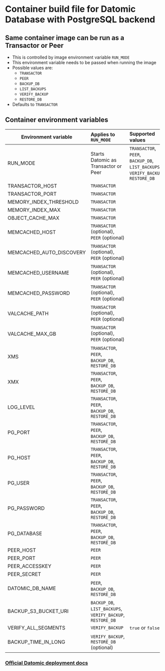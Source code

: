 # Container build file for Datomic Database with PostgreSQL backend

## Same container image can be run as a Transactor or Peer
- This is controlled by image environment variable `RUN_MODE`
- This environment variable needs to be passed when running the image
- Possible values are:
  - `TRANSACTOR`
  - `PEER`
  - `BACKUP_DB`
  - `LIST_BACKUPS`
  - `VERIFY_BACKUP` 
  - `RESTORE_DB` 
- Defaults to `TRANSACTOR`


## Container environment variables

| Environment variable     | Applies to `RUN_MODE`                                      | Supported values                                                                 | Default value              |
|--------------------------|:-----------------------------------------------------------|:---------------------------------------------------------------------------------|----------------------------|
| RUN_MODE                 | Starts Datomic as Transactor or Peer                       | `TRANSACTOR`, `PEER`, `BACKUP_DB`, `LIST_BACKUPS`, `VERIFY_BACKUP`, `RESTORE_DB` | `TRANSACTOR`               |
| TRANSACTOR_HOST          | `TRANSACTOR`                                               |                                                                                  | `localhost`                |
| TRANSACTOR_PORT          | `TRANSACTOR`                                               |                                                                                  | `4334`                     |
| MEMORY_INDEX_THRESHOLD   | `TRANSACTOR`                                               |                                                                                  | `32m`                      |
| MEMORY_INDEX_MAX         | `TRANSACTOR`                                               |                                                                                  | `512m`                     |
| OBJECT_CACHE_MAX         | `TRANSACTOR`                                               |                                                                                  | `1g`                       |
| MEMCACHED_HOST           | `TRANSACTOR` (optional), `PEER` (optional)                 |                                                                                  | **None, provided by user** |
| MEMCACHED_AUTO_DISCOVERY | `TRANSACTOR` (optional), `PEER` (optional)                 |                                                                                  | **None, provided by user** |
| MEMCACHED_USERNAME       | `TRANSACTOR` (optional), `PEER` (optional)                 |                                                                                  | **None, provided by user** |
| MEMCACHED_PASSWORD       | `TRANSACTOR` (optional), `PEER` (optional)                 |                                                                                  | **None, provided by user** |
| VALCACHE_PATH            | `TRANSACTOR` (optional), `PEER` (optional)                 |                                                                                  | **None, provided by user** |
| VALCACHE_MAX_GB          | `TRANSACTOR` (optional), `PEER` (optional)                 |                                                                                  | **None, provided by user** |
| XMS                      | `TRANSACTOR`, `PEER`, `BACKUP_DB`, `RESTORE_DB`            |                                                                                  | `4g`                       |
| XMX                      | `TRANSACTOR`, `PEER`, `BACKUP_DB`, `RESTORE_DB`            |                                                                                  | `4g`                       |
| LOG_LEVEL                | `TRANSACTOR`, `PEER`, `BACKUP_DB`, `RESTORE_DB`            |                                                                                  | `INFO`                     |
| PG_PORT                  | `TRANSACTOR`, `PEER`, `BACKUP_DB`, `RESTORE_DB`            |                                                                                  | `5432`                     |
| PG_HOST                  | `TRANSACTOR`, `PEER`, `BACKUP_DB`, `RESTORE_DB`            |                                                                                  | **None, provided by user** |
| PG_USER                  | `TRANSACTOR`, `PEER`, `BACKUP_DB`, `RESTORE_DB`            |                                                                                  | **None, provided by user** |
| PG_PASSWORD              | `TRANSACTOR`, `PEER`, `BACKUP_DB`, `RESTORE_DB`            |                                                                                  | **None, provided by user** |
| PG_DATABASE              | `TRANSACTOR`, `PEER`, `BACKUP_DB`, `RESTORE_DB`            |                                                                                  | **None, provided by user** |
| PEER_HOST                | `PEER`                                                     |                                                                                  | `localhost`                |
| PEER_PORT                | `PEER`                                                     |                                                                                  | `8998`                     |
| PEER_ACCESSKEY           | `PEER`                                                     |                                                                                  | `myaccesskey`              |
| PEER_SECRET              | `PEER`                                                     |                                                                                  | `mysecret`                 |
| DATOMIC_DB_NAME          | `PEER`, `BACKUP_DB`, `RESTORE_DB`                          |                                                                                  | **None, provided by user** |
| BACKUP_S3_BUCKET_URI     | `BACKUP_DB`, `LIST_BACKUPS`, `VERIFY_BACKUP`, `RESTORE_DB` |                                                                                  | **None, provided by user** |
| VERIFY_ALL_SEGMENTS      | `VERIFY_BACKUP`                                            | `true` or `false`                                                                | `true`                     |
| BACKUP_TIME_IN_LONG      | `VERIFY_BACKUP`, `RESTORE_DB` (optional)                   |                                                                                  | **None, provided by user** |


### [Official Datomic deployment docs](https://docs.datomic.com/pro/operation/deployment.html)
